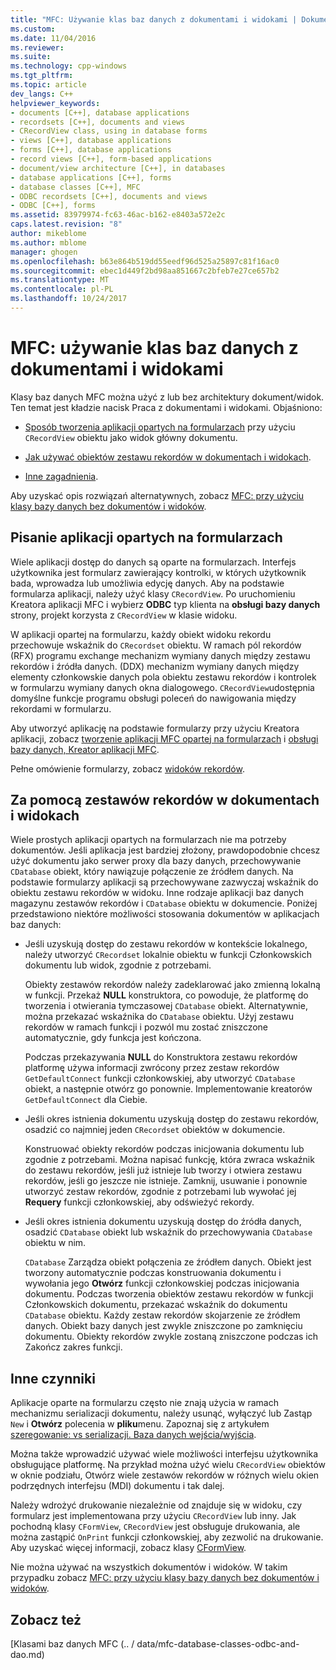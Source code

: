 ```yaml
---
title: "MFC: Używanie klas baz danych z dokumentami i widokami | Dokumentacja firmy Microsoft"
ms.custom: 
ms.date: 11/04/2016
ms.reviewer: 
ms.suite: 
ms.technology: cpp-windows
ms.tgt_pltfrm: 
ms.topic: article
dev_langs: C++
helpviewer_keywords:
- documents [C++], database applications
- recordsets [C++], documents and views
- CRecordView class, using in database forms
- views [C++], database applications
- forms [C++], database applications
- record views [C++], form-based applications
- document/view architecture [C++], in databases
- database applications [C++], forms
- database classes [C++], MFC
- ODBC recordsets [C++], documents and views
- ODBC [C++], forms
ms.assetid: 83979974-fc63-46ac-b162-e8403a572e2c
caps.latest.revision: "8"
author: mikeblome
ms.author: mblome
manager: ghogen
ms.openlocfilehash: b63e864b519dd55eedf96d525a25897c81f16ac0
ms.sourcegitcommit: ebec1d449f2bd98aa851667c2bfeb7e27ce657b2
ms.translationtype: MT
ms.contentlocale: pl-PL
ms.lasthandoff: 10/24/2017
---
```

# <a name="mfc-using-database-classes-with-documents-and-views"></a>MFC: używanie klas baz danych z dokumentami i widokami
Klasy baz danych MFC można użyć z lub bez architektury dokument/widok. Ten temat jest kładzie nacisk Praca z dokumentami i widokami. Objaśniono:  
  
-   [Sposób tworzenia aplikacji opartych na formularzach](#_core_writing_a_form.2d.based_application) przy użyciu `CRecordView` obiektu jako widok główny dokumentu.  
  
-   [Jak używać obiektów zestawu rekordów w dokumentach i widokach](#_core_using_recordsets_in_documents_and_views).  
  
-   [Inne zagadnienia](#_core_other_factors).  
  
 Aby uzyskać opis rozwiązań alternatywnych, zobacz [MFC: przy użyciu klasy bazy danych bez dokumentów i widoków](../data/mfc-using-database-classes-without-documents-and-views.md).  
  
##  <a name="_core_writing_a_form.2d.based_application"></a>Pisanie aplikacji opartych na formularzach  
 Wiele aplikacji dostęp do danych są oparte na formularzach. Interfejs użytkownika jest formularz zawierający kontrolki, w których użytkownik bada, wprowadza lub umożliwia edycję danych. Aby na podstawie formularza aplikacji, należy użyć klasy `CRecordView`. Po uruchomieniu Kreatora aplikacji MFC i wybierz **ODBC** typ klienta na **obsługi bazy danych** strony, projekt korzysta z `CRecordView` w klasie widoku.
  
 W aplikacji opartej na formularzu, każdy obiekt widoku rekordu przechowuje wskaźnik do `CRecordset` obiektu. W ramach pól rekordów (RFX) programu exchange mechanizm wymiany danych między zestawu rekordów i źródła danych. (DDX) mechanizm wymiany danych między elementy członkowskie danych pola obiektu zestawu rekordów i kontrolek w formularzu wymiany danych okna dialogowego. `CRecordView`udostępnia domyślne funkcje programu obsługi poleceń do nawigowania między rekordami w formularzu.  
  
 Aby utworzyć aplikację na podstawie formularzy przy użyciu Kreatora aplikacji, zobacz [tworzenie aplikacji MFC opartej na formularzach](../mfc/reference/creating-a-forms-based-mfc-application.md) i [obsługi bazy danych, Kreator aplikacji MFC](../mfc/reference/database-support-mfc-application-wizard.md).  
  
 Pełne omówienie formularzy, zobacz [widoków rekordów](../data/record-views-mfc-data-access.md).  
  
##  <a name="_core_using_recordsets_in_documents_and_views"></a>Za pomocą zestawów rekordów w dokumentach i widokach  
 Wiele prostych aplikacji opartych na formularzach nie ma potrzeby dokumentów. Jeśli aplikacja jest bardziej złożony, prawdopodobnie chcesz użyć dokumentu jako serwer proxy dla bazy danych, przechowywanie `CDatabase` obiekt, który nawiązuje połączenie ze źródłem danych. Na podstawie formularzy aplikacji są przechowywane zazwyczaj wskaźnik do obiektu zestawu rekordów w widoku. Inne rodzaje aplikacji baz danych magazynu zestawów rekordów i `CDatabase` obiektu w dokumencie. Poniżej przedstawiono niektóre możliwości stosowania dokumentów w aplikacjach baz danych:  
  
-   Jeśli uzyskują dostęp do zestawu rekordów w kontekście lokalnego, należy utworzyć `CRecordset` lokalnie obiektu w funkcji Członkowskich dokumentu lub widok, zgodnie z potrzebami.  
  
     Obiekty zestawów rekordów należy zadeklarować jako zmienną lokalną w funkcji. Przekaż **NULL** konstruktora, co powoduje, że platformę do tworzenia i otwierania tymczasowej `CDatabase` obiekt. Alternatywnie, można przekazać wskaźnika do `CDatabase` obiektu. Użyj zestawu rekordów w ramach funkcji i pozwól mu zostać zniszczone automatycznie, gdy funkcja jest kończona.  
  
     Podczas przekazywania **NULL** do Konstruktora zestawu rekordów platformę używa informacji zwrócony przez zestaw rekordów `GetDefaultConnect` funkcji członkowskiej, aby utworzyć `CDatabase` obiekt, a następnie otwórz go ponownie. Implementowanie kreatorów `GetDefaultConnect` dla Ciebie.  
  
-   Jeśli okres istnienia dokumentu uzyskują dostęp do zestawu rekordów, osadzić co najmniej jeden `CRecordset` obiektów w dokumencie.  
  
     Konstruować obiekty rekordów podczas inicjowania dokumentu lub zgodnie z potrzebami. Można napisać funkcję, która zwraca wskaźnik do zestawu rekordów, jeśli już istnieje lub tworzy i otwiera zestawu rekordów, jeśli go jeszcze nie istnieje. Zamknij, usuwanie i ponownie utworzyć zestaw rekordów, zgodnie z potrzebami lub wywołać jej **Requery** funkcji członkowskiej, aby odświeżyć rekordy.  
  
-   Jeśli okres istnienia dokumentu uzyskują dostęp do źródła danych, osadzić `CDatabase` obiekt lub wskaźnik do przechowywania `CDatabase` obiektu w nim.  
  
     `CDatabase` Zarządza obiekt połączenia ze źródłem danych. Obiekt jest tworzony automatycznie podczas konstruowania dokumentu i wywołania jego **Otwórz** funkcji członkowskiej podczas inicjowania dokumentu. Podczas tworzenia obiektów zestawu rekordów w funkcji Członkowskich dokumentu, przekazać wskaźnik do dokumentu `CDatabase` obiektu. Każdy zestaw rekordów skojarzenie ze źródłem danych. Obiekt bazy danych jest zwykle zniszczone po zamknięciu dokumentu. Obiekty rekordów zwykle zostaną zniszczone podczas ich Zakończ zakres funkcji.  
  
##  <a name="_core_other_factors"></a>Inne czynniki  
 Aplikacje oparte na formularzu często nie znają użycia w ramach mechanizmu serializacji dokumentu, należy usunąć, wyłączyć lub Zastąp `New` i **Otwórz** polecenia w **pliku**menu. Zapoznaj się z artykułem [szeregowanie: vs serializacji. Baza danych wejścia/wyjścia](../mfc/serialization-serialization-vs-database-input-output.md).  
  
 Można także wprowadzić używać wiele możliwości interfejsu użytkownika obsługujące platformę. Na przykład można użyć wielu `CRecordView` obiektów w oknie podziału, Otwórz wiele zestawów rekordów w różnych wielu okien podrzędnych interfejsu (MDI) dokumentu i tak dalej.  
  
 Należy wdrożyć drukowanie niezależnie od znajduje się w widoku, czy formularz jest implementowana przy użyciu `CRecordView` lub inny. Jak pochodną klasy `CFormView`, `CRecordView` jest obsługuje drukowania, ale można zastąpić `OnPrint` funkcji członkowskiej, aby zezwolić na drukowanie. Aby uzyskać więcej informacji, zobacz klasy [CFormView](../mfc/reference/cformview-class.md).  
  
 Nie można używać na wszystkich dokumentów i widoków. W takim przypadku zobacz [MFC: przy użyciu klasy bazy danych bez dokumentów i widoków](../data/mfc-using-database-classes-without-documents-and-views.md).  
  
## <a name="see-also"></a>Zobacz też  
 [Klasami baz danych MFC (.. / data/mfc-database-classes-odbc-and-dao.md)